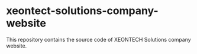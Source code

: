 # xeontect-solutions-company-website
This repository contains the source code of XEONTECH Solutions company website.
